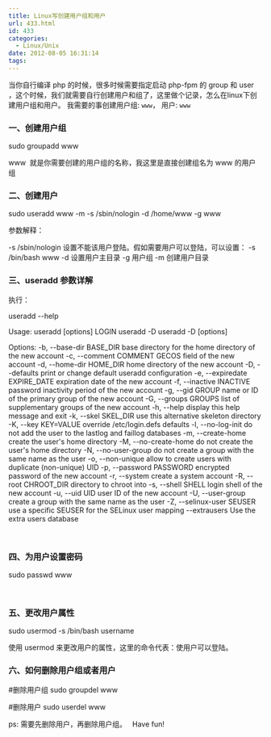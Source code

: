 ```yaml
---
title: Linux写创建用户组和用户
url: 433.html
id: 433
categories:
  - Linux/Unix
date: 2012-08-05 16:31:14
tags:
---
```


当你自行编译 php 的时候，很多时候需要指定启动 php-fpm 的 group 和 user ，这个时候，我们就需要自行创建用户和组了，这里做个记录，怎么在linux下创建用户组和用户。 我需要的事创建用户组: `www`， 用户: `www`

<!--more-->

### 一、创建用户组

sudo groupadd www

www  就是你需要创建的用户组的名称，我这里是直接创建组名为 www 的用户组  

### 二、创建用户

sudo useradd www -m -s /sbin/nologin -d /home/www -g www

参数解释：

-s /sbin/nologin 设置不能该用户登陆。假如需要用户可以登陆，可以设置： -s /bin/bash www
-d 设置用户主目录
-g 用户组
-m 创建用户目录

### 三、useradd 参数详解

执行：

useradd --help

Usage: useradd \[options\] LOGIN
       useradd -D
       useradd -D \[options\]

Options:
  -b, --base-dir BASE_DIR       base directory for the home directory of the
                                new account
  -c, --comment COMMENT         GECOS field of the new account
  -d, --home-dir HOME_DIR       home directory of the new account
  -D, --defaults                print or change default useradd configuration
  -e, --expiredate EXPIRE_DATE  expiration date of the new account
  -f, --inactive INACTIVE       password inactivity period of the new account
  -g, --gid GROUP               name or ID of the primary group of the new
                                account
  -G, --groups GROUPS           list of supplementary groups of the new
                                account
  -h, --help                    display this help message and exit
  -k, --skel SKEL_DIR           use this alternative skeleton directory
  -K, --key KEY=VALUE           override /etc/login.defs defaults
  -l, --no-log-init             do not add the user to the lastlog and
                                faillog databases
  -m, --create-home             create the user's home directory
  -M, --no-create-home          do not create the user's home directory
  -N, --no-user-group           do not create a group with the same name as
                                the user
  -o, --non-unique              allow to create users with duplicate
                                (non-unique) UID
  -p, --password PASSWORD       encrypted password of the new account
  -r, --system                  create a system account
  -R, --root CHROOT_DIR         directory to chroot into
  -s, --shell SHELL             login shell of the new account
  -u, --uid UID                 user ID of the new account
  -U, --user-group              create a group with the same name as the user
  -Z, --selinux-user SEUSER     use a specific SEUSER for the SELinux user mapping
      --extrausers              Use the extra users database

 

### 四、为用户设置密码

sudo passwd www

 

### 五、更改用户属性

sudo usermod -s /bin/bash username

使用 usermod 来更改用户的属性，这里的命令代表：使用户可以登陆。  

### 六、如何删除用户组或者用户

#删除用户组
sudo groupdel www

#删除用户
sudo userdel www

ps: 需要先删除用户，再删除用户组。   Have fun!